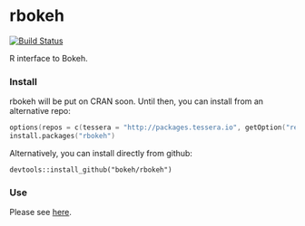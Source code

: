 # rbokeh

[![Build Status](https://travis-ci.org/bokeh/rbokeh.svg?branch=master)](https://travis-ci.org/bokeh/rbokeh)

R interface to Bokeh.

### Install

rbokeh will be put on CRAN soon.  Until then, you can install from an alternative repo:

```s
options(repos = c(tessera = "http://packages.tessera.io", getOption("repos")))
install.packages("rbokeh")
```

Alternatively, you can install directly from github:

```
devtools::install_github("bokeh/rbokeh")
```

### Use

Please see [here](http://hafen.github.io/rbokeh).


